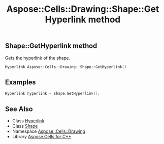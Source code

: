 ﻿---
title: Aspose::Cells::Drawing::Shape::GetHyperlink method
linktitle: GetHyperlink
second_title: Aspose.Cells for C++ API Reference
description: 'Aspose::Cells::Drawing::Shape::GetHyperlink method. Gets the hyperlink of the shape in C++.'
type: docs
weight: 4000
url: /cpp/aspose.cells.drawing/shape/gethyperlink/
---
## Shape::GetHyperlink method


Gets the hyperlink of the shape.

```cpp
Hyperlink Aspose::Cells::Drawing::Shape::GetHyperlink()
```


## Examples


```cpp
Hyperlink hyperlink = shape.GetHyperlink();
```

## See Also

* Class [Hyperlink](../../../aspose.cells/hyperlink/)
* Class [Shape](../)
* Namespace [Aspose::Cells::Drawing](../../)
* Library [Aspose.Cells for C++](../../../)
